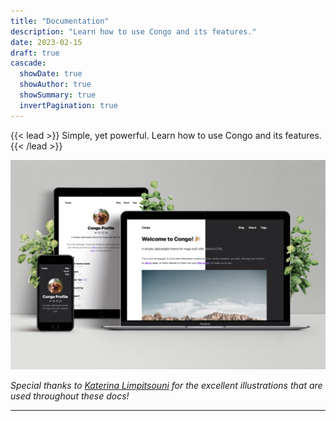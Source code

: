 ```yaml
---
title: "Documentation"
description: "Learn how to use Congo and its features."
date: 2023-02-15
draft: true
cascade:
  showDate: true
  showAuthor: true
  showSummary: true
  invertPagination: true
---
```


{{< lead >}}
Simple, yet powerful. Learn how to use Congo and its features.
{{< /lead >}}

![Screenshots of Congo on an iPhone, iPad and MacBook](screenshot.png)

_Special thanks to [Katerina Limpitsouni](https://ninalimpi.com) for the excellent illustrations that are used throughout these docs!_

---
